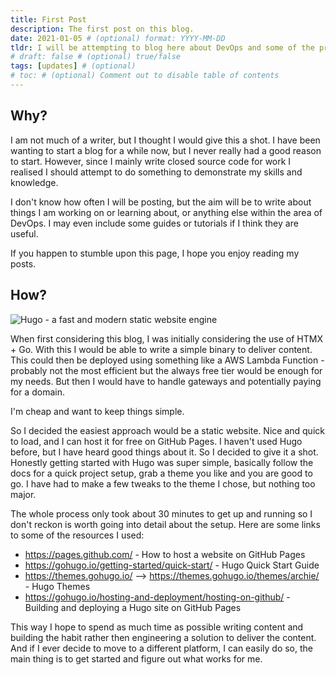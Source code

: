 ```yaml
---
title: First Post
description: The first post on this blog.
date: 2021-01-05 # (optional) format: YYYY-MM-DD
tldr: I will be attempting to blog here about DevOps and some of the project and learning I have done # (optional)
# draft: false # (optional) true/false
tags: [updates] # (optional)
# toc: # (optional) Comment out to disable table of contents
---
```


## Why?

I am not much of a writer, but I thought I would give this a shot. I have been wanting to start a blog for a while now, but I never really had a good reason to start. However, since I mainly write closed source code for work I realised I should attempt to do something to demonstrate my skills and knowledge.

I don't know how often I will be posting, but the aim will be to write about things I am working on or learning about, or anything else within the area of DevOps. I may even include some guides or tutorials if I think they are useful.

If you happen to stumble upon this page, I hope you enjoy reading my posts.

## How?

![Hugo - a fast and modern static website engine](https://gohugo.io/images/hugo-logo-wide.svg)

When first considering this blog, I was initially considering the use of HTMX + Go. With this I would be able to write a simple binary to deliver content. This could then be deployed using something like a AWS Lambda Function - probably not the most efficient but the always free tier would be enough for my needs. But then I would have to handle gateways and potentially paying for a domain.

I'm cheap and want to keep things simple.

So I decided the easiest approach would be a static website. Nice and quick to load, and I can host it for free on GitHub Pages. I haven't used Hugo before, but I have heard good things about it. So I decided to give it a shot. Honestly getting started with Hugo was super simple, basically follow the docs for a quick project setup, grab a theme you like and you are good to go. I have had to make a few tweaks to the theme I chose, but nothing too major.

The whole process only took about 30 minutes to get up and running so I don't reckon is worth going into detail about the setup. Here are some links to some of the resources I used:

- <https://pages.github.com/> - How to host a website on GitHub Pages
- <https://gohugo.io/getting-started/quick-start/> - Hugo Quick Start Guide
- <https://themes.gohugo.io/> --> <https://themes.gohugo.io/themes/archie/> - Hugo Themes
- <https://gohugo.io/hosting-and-deployment/hosting-on-github/> - Building and deploying a Hugo site on GitHub Pages

This way I hope to spend as much time as possible writing content and building the habit rather then engineering a solution to deliver the content. And if I ever decide to move to a different platform, I can easily do so, the main thing is to get started and figure out what works for me.
